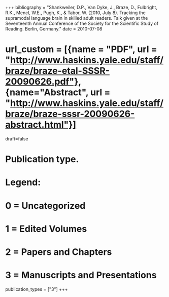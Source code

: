 +++
bibliography = "Shankweiler, D.P., Van Dyke, J., Braze, D., Fulbright, R.K., Mencl, W.E., Pugh, K., & Tabor, W. (2010, July 8). Tracking the supramodal language brain in skilled adult readers. Talk given at the Seventeenth Annual Conference of the Society for the Scientific Study of Reading. Berlin, Germany."
date = 2010-07-08
# url_custom = [{name = "PDF", url = "http://www.haskins.yale.edu/staff/braze/braze-etal-SSSR-20090626.pdf"}, {name="Abstract", url = "http://www.haskins.yale.edu/staff/braze/braze-sssr-20090626-abstract.html"}]
draft=false
# Publication type.
# Legend:
# 0 = Uncategorized
# 1 = Edited Volumes
# 2 = Papers and Chapters
# 3 = Manuscripts and Presentations
publication_types = ["3"]
+++